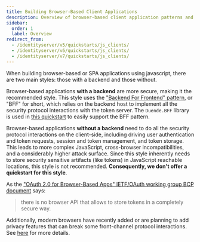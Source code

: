 ```yaml
---
title: Building Browser-Based Client Applications
description: Overview of browser-based client application patterns and security considerations when implementing JavaScript clients with IdentityServer
sidebar:
  order: 1
  label: Overview
redirect_from:
  - /identityserver/v5/quickstarts/js_clients/
  - /identityserver/v6/quickstarts/js_clients/
  - /identityserver/v7/quickstarts/js_clients/
---
```



When building browser-based or SPA applications using javascript, there are two main styles: those
with a backend and those without.

Browser-based applications **with a backend** are more secure, making it the
recommended style. This style uses the ["Backend For Frontend"
pattern](https://blog.duendesoftware.com/posts/20210326_bff/), or "BFF" for
short, which relies on the backend host to implement all the security
protocol interactions with the token server. The `Duende.BFF` library is used in
[this quickstart](/identityserver/quickstarts/javascript-clients/js-with-backend/) to easily support the BFF pattern.

Browser-based applications **without a backend** need to do all the security
protocol interactions on the client-side, including driving user authentication
and token requests, session and token management, and token storage. This leads
to more complex JavaScript, cross-browser incompatibilities, and a considerably
higher attack surface. Since this style inherently needs to store security
sensitive artifacts (like tokens) in JavaScript reachable locations, this style
is not recommended. **Consequently, we don't offer a quickstart for this style**.

As the ["OAuth 2.0 for Browser-Based Apps" IETF/OAuth working group BCP
document](https://datatracker.ietf.org/doc/html/draft-ietf-oauth-browser-based-apps)
says:
>there is no browser API that allows to store tokens in a completely secure way. 

Additionally, modern browsers have recently added or are planning to add privacy
features that can break some front-channel protocol interactions. See 
[here](/bff/#3rd-party-cookies) 
for more details.

